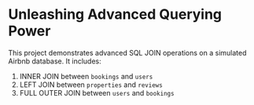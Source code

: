# Unleashing Advanced Querying Power

This project demonstrates advanced SQL JOIN operations on a simulated Airbnb database. It includes:

1. INNER JOIN between `bookings` and `users`
2. LEFT JOIN between `properties` and `reviews`
3. FULL OUTER JOIN between `users` and `bookings`
